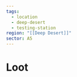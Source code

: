 ```yaml
---
tags:
  - location
  - deep-desert
  - testing-station
region: "[[Deep Desert]]"
sector: A5
---
```

# Loot
